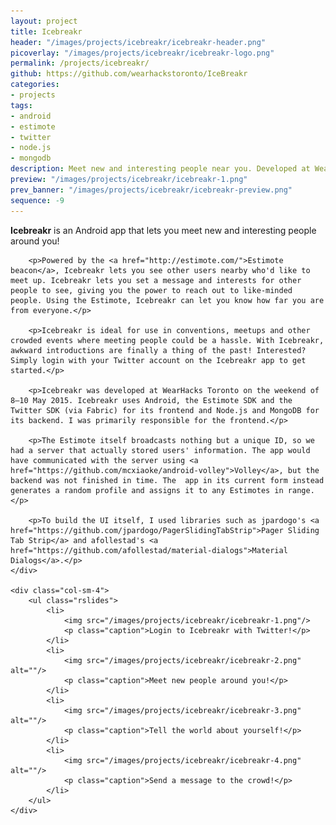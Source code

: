 ```yaml
---
layout: project
title: Icebreakr
header: "/images/projects/icebreakr/icebreakr-header.png"
picoverlay: "/images/projects/icebreakr/icebreakr-logo.png"
permalink: /projects/icebreakr/
github: https://github.com/wearhackstoronto/IceBreakr
categories:
- projects
tags:
- android
- estimote
- twitter
- node.js
- mongodb
description: Meet new and interesting people near you. Developed at WearHacks Toronto 2015.
preview: "/images/projects/icebreakr/icebreakr-1.png"
prev_banner: "/images/projects/icebreakr/icebreakr-preview.png"
sequence: -9
---
```


<script>
$(function() {
    $(".rslides").responsiveSlides({timeout: 3500, maxwidth:200});
});
</script>

<div class="row">
    <div class="col-sm-8">
        <p><strong>Icebreakr</strong> is an Android app that lets you meet new and interesting people around you!</p>

        <p>Powered by the <a href="http://estimote.com/">Estimote beacon</a>, Icebreakr lets you see other users nearby who'd like to meet up. Icebreakr lets you set a message and interests for other people to see, giving you the power to reach out to like-minded people. Using the Estimote, Icebreakr can let you know how far you are from everyone.</p>

        <p>Icebreakr is ideal for use in conventions, meetups and other crowded events where meeting people could be a hassle. With Icebreakr, awkward introductions are finally a thing of the past! Interested? Simply login with your Twitter account on the Icebreakr app to get started.</p>

        <p>Icebreakr was developed at WearHacks Toronto on the weekend of 8—10 May 2015. Icebreakr uses Android, the Estimote SDK and the Twitter SDK (via Fabric) for its frontend and Node.js and MongoDB for its backend. I was primarily responsible for the frontend.</p>

        <p>The Estimote itself broadcasts nothing but a unique ID, so we had a server that actually stored users' information. The app would have communicated with the server using <a href="https://github.com/mcxiaoke/android-volley">Volley</a>, but the backend was not finished in time. The  app in its current form instead generates a random profile and assigns it to any Estimotes in range.</p>

        <p>To build the UI itself, I used libraries such as jpardogo's <a href="https://github.com/jpardogo/PagerSlidingTabStrip">Pager Sliding Tab Strip</a> and afollestad's <a href="https://github.com/afollestad/material-dialogs">Material Dialogs</a>.</p>
    </div>

    <div class="col-sm-4">
        <ul class="rslides">
            <li>
                <img src="/images/projects/icebreakr/icebreakr-1.png"/>
                <p class="caption">Login to Icebreakr with Twitter!</p>
            </li>
            <li>
                <img src="/images/projects/icebreakr/icebreakr-2.png" alt=""/>
                <p class="caption">Meet new people around you!</p>
            </li>
            <li>
                <img src="/images/projects/icebreakr/icebreakr-3.png" alt=""/>
                <p class="caption">Tell the world about yourself!</p>
            </li>
            <li>
                <img src="/images/projects/icebreakr/icebreakr-4.png" alt=""/>
                <p class="caption">Send a message to the crowd!</p>
            </li>
        </ul>
    </div>

</div>
